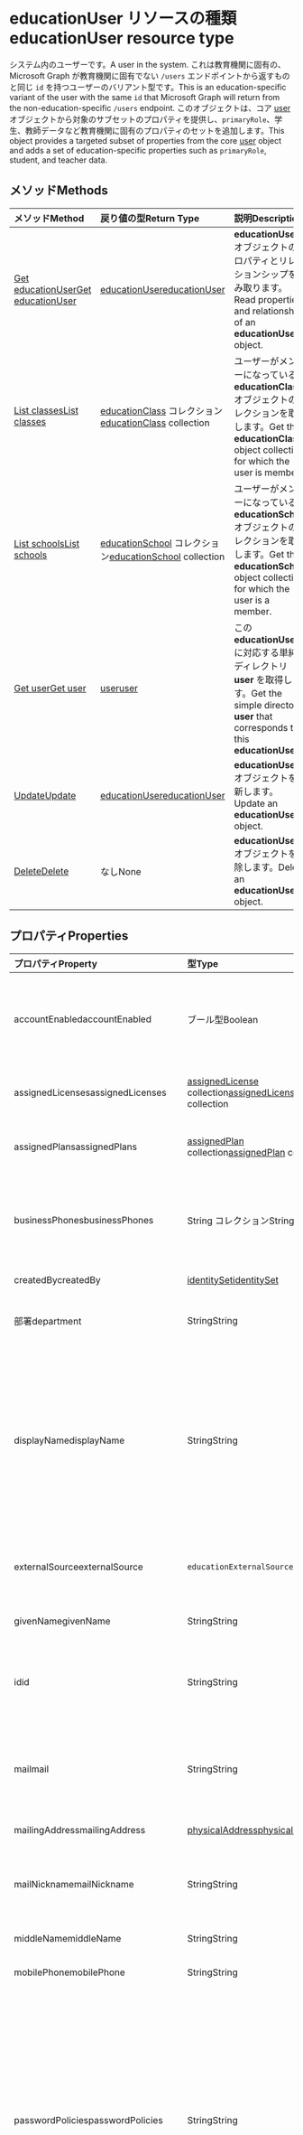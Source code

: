 # <a name="educationuser-resource-type"></a><span data-ttu-id="bf57b-101">educationUser リソースの種類</span><span class="sxs-lookup"><span data-stu-id="bf57b-101">educationUser resource type</span></span>

<span data-ttu-id="bf57b-102">システム内のユーザーです。</span><span class="sxs-lookup"><span data-stu-id="bf57b-102">A user in the system.</span></span> <span data-ttu-id="bf57b-103">これは教育機関に固有の、Microsoft Graph が教育機関に固有でない `/users` エンドポイントから返すものと同じ `id` を持つユーザーのバリアント型です。</span><span class="sxs-lookup"><span data-stu-id="bf57b-103">This is an education-specific variant of the user with the same `id` that Microsoft Graph will return from the non-education-specific `/users` endpoint.</span></span>
<span data-ttu-id="bf57b-104">このオブジェクトは、コア [user](user.md) オブジェクトから対象のサブセットのプロパティを提供し、`primaryRole`、学生、教師データなど教育機関に固有のプロパティのセットを追加します。</span><span class="sxs-lookup"><span data-stu-id="bf57b-104">This object provides a targeted subset of properties from the core [user](user.md) object and adds a set of education-specific properties such as `primaryRole`, student, and teacher data.</span></span>


## <a name="methods"></a><span data-ttu-id="bf57b-105">メソッド</span><span class="sxs-lookup"><span data-stu-id="bf57b-105">Methods</span></span>

| <span data-ttu-id="bf57b-106">メソッド</span><span class="sxs-lookup"><span data-stu-id="bf57b-106">Method</span></span>           | <span data-ttu-id="bf57b-107">戻り値の型</span><span class="sxs-lookup"><span data-stu-id="bf57b-107">Return Type</span></span>    |<span data-ttu-id="bf57b-108">説明</span><span class="sxs-lookup"><span data-stu-id="bf57b-108">Description</span></span>|
|:---------------|:--------|:----------|
|[<span data-ttu-id="bf57b-109">Get educationUser</span><span class="sxs-lookup"><span data-stu-id="bf57b-109">Get educationUser</span></span>](../api/educationuser_get.md) | [<span data-ttu-id="bf57b-110">educationUser</span><span class="sxs-lookup"><span data-stu-id="bf57b-110">educationUser</span></span>](educationuser.md) |<span data-ttu-id="bf57b-111">**educationUser** オブジェクトのプロパティとリレーションシップを読み取ります。</span><span class="sxs-lookup"><span data-stu-id="bf57b-111">Read properties and relationships of an **educationUser** object.</span></span>|
|[<span data-ttu-id="bf57b-112">List classes</span><span class="sxs-lookup"><span data-stu-id="bf57b-112">List classes</span></span>](../api/educationuser_list_classes.md) |<span data-ttu-id="bf57b-113">[educationClass](educationclass.md) コレクション</span><span class="sxs-lookup"><span data-stu-id="bf57b-113">[educationClass](educationclass.md) collection</span></span>| <span data-ttu-id="bf57b-114">ユーザーがメンバーになっている **educationClass** オブジェクトのコレクションを取得します。</span><span class="sxs-lookup"><span data-stu-id="bf57b-114">Get the **educationClass** object collection for which the user is member.</span></span>|
|[<span data-ttu-id="bf57b-115">List schools</span><span class="sxs-lookup"><span data-stu-id="bf57b-115">List schools</span></span>](../api/educationuser_list_schools.md) |<span data-ttu-id="bf57b-116">[educationSchool](educationschool.md) コレクション</span><span class="sxs-lookup"><span data-stu-id="bf57b-116">[educationSchool](educationschool.md) collection</span></span>| <span data-ttu-id="bf57b-117">ユーザーがメンバーになっている **educationSchool** オブジェクトのコレクションを取得します。</span><span class="sxs-lookup"><span data-stu-id="bf57b-117">Get the **educationSchool** object collection for which the user is a member.</span></span>|
|[<span data-ttu-id="bf57b-118">Get user</span><span class="sxs-lookup"><span data-stu-id="bf57b-118">Get user</span></span>](../api/educationuser_get_user.md) |[<span data-ttu-id="bf57b-119">user</span><span class="sxs-lookup"><span data-stu-id="bf57b-119">user</span></span>](user.md)| <span data-ttu-id="bf57b-120">この **educationUser** に対応する単純なディレクトリ **user** を取得します。</span><span class="sxs-lookup"><span data-stu-id="bf57b-120">Get the simple directory **user** that corresponds to this **educationUser**.</span></span>|
|[<span data-ttu-id="bf57b-121">Update</span><span class="sxs-lookup"><span data-stu-id="bf57b-121">Update</span></span>](../api/educationuser_update.md) | [<span data-ttu-id="bf57b-122">educationUser</span><span class="sxs-lookup"><span data-stu-id="bf57b-122">educationUser</span></span>](educationuser.md)   |<span data-ttu-id="bf57b-123">**educationUser** オブジェクトを更新します。</span><span class="sxs-lookup"><span data-stu-id="bf57b-123">Update an **educationUser** object.</span></span> |
|[<span data-ttu-id="bf57b-124">Delete</span><span class="sxs-lookup"><span data-stu-id="bf57b-124">Delete</span></span>](../api/educationuser_delete.md) | <span data-ttu-id="bf57b-125">なし</span><span class="sxs-lookup"><span data-stu-id="bf57b-125">None</span></span> |<span data-ttu-id="bf57b-126">**educationUser** オブジェクトを削除します。</span><span class="sxs-lookup"><span data-stu-id="bf57b-126">Delete an **educationUser** object.</span></span> |

## <a name="properties"></a><span data-ttu-id="bf57b-127">プロパティ</span><span class="sxs-lookup"><span data-stu-id="bf57b-127">Properties</span></span>
| <span data-ttu-id="bf57b-128">プロパティ</span><span class="sxs-lookup"><span data-stu-id="bf57b-128">Property</span></span>     | <span data-ttu-id="bf57b-129">型</span><span class="sxs-lookup"><span data-stu-id="bf57b-129">Type</span></span>   |<span data-ttu-id="bf57b-130">説明</span><span class="sxs-lookup"><span data-stu-id="bf57b-130">Description</span></span>|
|:---------------|:--------|:----------|
|<span data-ttu-id="bf57b-131">accountEnabled</span><span class="sxs-lookup"><span data-stu-id="bf57b-131">accountEnabled</span></span>|<span data-ttu-id="bf57b-132">ブール型</span><span class="sxs-lookup"><span data-stu-id="bf57b-132">Boolean</span></span>| <span data-ttu-id="bf57b-133">アカウントが有効な場合は **true**。それ以外の場合は **false**。</span><span class="sxs-lookup"><span data-stu-id="bf57b-133">**True** if the account is enabled; otherwise, **false**.</span></span> <span data-ttu-id="bf57b-134">このプロパティは、ユーザーの作成時に必要です。</span><span class="sxs-lookup"><span data-stu-id="bf57b-134">This property is required when a user is created.</span></span> <span data-ttu-id="bf57b-135">$filter をサポートします。</span><span class="sxs-lookup"><span data-stu-id="bf57b-135">Supports $filter.</span></span>    |
|<span data-ttu-id="bf57b-136">assignedLicenses</span><span class="sxs-lookup"><span data-stu-id="bf57b-136">assignedLicenses</span></span>|<span data-ttu-id="bf57b-137">[assignedLicense](assignedlicense.md) collection</span><span class="sxs-lookup"><span data-stu-id="bf57b-137">[assignedLicense](assignedlicense.md) collection</span></span>|<span data-ttu-id="bf57b-p103">ユーザーに割り当てられているライセンス。null 許容ではありません。</span><span class="sxs-lookup"><span data-stu-id="bf57b-p103">The licenses that are assigned to the user. Not nullable.</span></span>            |
|<span data-ttu-id="bf57b-140">assignedPlans</span><span class="sxs-lookup"><span data-stu-id="bf57b-140">assignedPlans</span></span>|<span data-ttu-id="bf57b-141">[assignedPlan](assignedplan.md) collection</span><span class="sxs-lookup"><span data-stu-id="bf57b-141">[assignedPlan](assignedplan.md) collection</span></span>|<span data-ttu-id="bf57b-p104">ユーザーに割り当てられているプラン。読み取り専用です。null 許容ではありません。</span><span class="sxs-lookup"><span data-stu-id="bf57b-p104">The plans that are assigned to the user. Read-only. Not nullable.</span></span> |
|<span data-ttu-id="bf57b-145">businessPhones</span><span class="sxs-lookup"><span data-stu-id="bf57b-145">businessPhones</span></span>|<span data-ttu-id="bf57b-146">String コレクション</span><span class="sxs-lookup"><span data-stu-id="bf57b-146">String collection</span></span>|<span data-ttu-id="bf57b-147">ユーザーの電話番号。</span><span class="sxs-lookup"><span data-stu-id="bf57b-147">The telephone numbers for the user.</span></span> <span data-ttu-id="bf57b-148">**メモ:** 文字列コレクションですが、このプロパティに設定できるのは 1 つの数字のみです。</span><span class="sxs-lookup"><span data-stu-id="bf57b-148">**Note:** Although this is a string collection, only one number can be set for this property.</span></span>|
|<span data-ttu-id="bf57b-149">createdBy</span><span class="sxs-lookup"><span data-stu-id="bf57b-149">createdBy</span></span>|[<span data-ttu-id="bf57b-150">identitySet</span><span class="sxs-lookup"><span data-stu-id="bf57b-150">identitySet</span></span>](identityset.md)| <span data-ttu-id="bf57b-151">ユーザーを作成したエンティティ。</span><span class="sxs-lookup"><span data-stu-id="bf57b-151">Entity who created the user.</span></span> |
|<span data-ttu-id="bf57b-152">部署</span><span class="sxs-lookup"><span data-stu-id="bf57b-152">department</span></span>|<span data-ttu-id="bf57b-153">String</span><span class="sxs-lookup"><span data-stu-id="bf57b-153">String</span></span>|<span data-ttu-id="bf57b-p106">ユーザーが働いている部門の名前。$filter をサポートします。</span><span class="sxs-lookup"><span data-stu-id="bf57b-p106">The name for the department in which the user works. Supports $filter.</span></span>|
|<span data-ttu-id="bf57b-156">displayName</span><span class="sxs-lookup"><span data-stu-id="bf57b-156">displayName</span></span>|<span data-ttu-id="bf57b-157">String</span><span class="sxs-lookup"><span data-stu-id="bf57b-157">String</span></span>|<span data-ttu-id="bf57b-158">アドレス帳に表示されるユーザーの名前。</span><span class="sxs-lookup"><span data-stu-id="bf57b-158">The name displayed in the address book for the user.</span></span> <span data-ttu-id="bf57b-159">これは通常、ユーザーの名前、ミドルネームのイニシャル、姓の組み合わせになります。</span><span class="sxs-lookup"><span data-stu-id="bf57b-159">This is usually the combination of the user's first name, middle initial, and last name.</span></span> <span data-ttu-id="bf57b-160">このプロパティはユーザーの作成時に必須です。更新時にクリアすることはできません。</span><span class="sxs-lookup"><span data-stu-id="bf57b-160">This property is required when a user is created and it cannot be cleared during updates.</span></span> <span data-ttu-id="bf57b-161">$filter および $orderby をサポートします。</span><span class="sxs-lookup"><span data-stu-id="bf57b-161">Supports $filter and $orderby.</span></span>|
|<span data-ttu-id="bf57b-162">externalSource</span><span class="sxs-lookup"><span data-stu-id="bf57b-162">externalSource</span></span>|`educationExternalSource`| <span data-ttu-id="bf57b-163">このユーザーが作成された場所。</span><span class="sxs-lookup"><span data-stu-id="bf57b-163">Where this user was created from.</span></span> <span data-ttu-id="bf57b-164">使用可能な値: `sis`、`manual`、`unkownFutureValue`。</span><span class="sxs-lookup"><span data-stu-id="bf57b-164">Possible values are: `sis`, `manual`, `unkownFutureValue`.</span></span>|
|<span data-ttu-id="bf57b-165">givenName</span><span class="sxs-lookup"><span data-stu-id="bf57b-165">givenName</span></span>|<span data-ttu-id="bf57b-166">String</span><span class="sxs-lookup"><span data-stu-id="bf57b-166">String</span></span>|<span data-ttu-id="bf57b-p109">ユーザーの名。$filter をサポートします。</span><span class="sxs-lookup"><span data-stu-id="bf57b-p109">The given name (first name) of the user. Supports $filter.</span></span>|
|<span data-ttu-id="bf57b-169">id</span><span class="sxs-lookup"><span data-stu-id="bf57b-169">id</span></span>|<span data-ttu-id="bf57b-170">String</span><span class="sxs-lookup"><span data-stu-id="bf57b-170">String</span></span>|<span data-ttu-id="bf57b-p110">ユーザーの一意の識別子。[directoryObject](directoryobject.md) から継承されます。キー。null 許容ではありません。読み取り専用です。</span><span class="sxs-lookup"><span data-stu-id="bf57b-p110">The unique identifier for the user. Inherited from [directoryObject](directoryobject.md). Key. Not nullable. Read-only.</span></span>|
|<span data-ttu-id="bf57b-176">mail</span><span class="sxs-lookup"><span data-stu-id="bf57b-176">mail</span></span>|<span data-ttu-id="bf57b-177">String</span><span class="sxs-lookup"><span data-stu-id="bf57b-177">String</span></span>|<span data-ttu-id="bf57b-178">ユーザーの SMTP アドレス (たとえば、"jeff@contoso.onmicrosoft.com")。</span><span class="sxs-lookup"><span data-stu-id="bf57b-178">The SMTP address for the user; for example, "jeff@contoso.onmicrosoft.com".</span></span> <span data-ttu-id="bf57b-179">読み取り専用。</span><span class="sxs-lookup"><span data-stu-id="bf57b-179">Read-Only.</span></span> <span data-ttu-id="bf57b-180">$filter をサポートします。</span><span class="sxs-lookup"><span data-stu-id="bf57b-180">Supports $filter.</span></span>|
|<span data-ttu-id="bf57b-181">mailingAddress</span><span class="sxs-lookup"><span data-stu-id="bf57b-181">mailingAddress</span></span>|[<span data-ttu-id="bf57b-182">physicalAddress</span><span class="sxs-lookup"><span data-stu-id="bf57b-182">physicalAddress</span></span>](physicaladdress.md)| <span data-ttu-id="bf57b-183">ユーザーのメール アドレス。</span><span class="sxs-lookup"><span data-stu-id="bf57b-183">Mail address of user.</span></span>|
|<span data-ttu-id="bf57b-184">mailNickname</span><span class="sxs-lookup"><span data-stu-id="bf57b-184">mailNickname</span></span>|<span data-ttu-id="bf57b-185">String</span><span class="sxs-lookup"><span data-stu-id="bf57b-185">String</span></span>|<span data-ttu-id="bf57b-p112">ユーザーの電子メール エイリアス。ユーザーの作成時に、このプロパティを指定する必要があります。$filter をサポートします。</span><span class="sxs-lookup"><span data-stu-id="bf57b-p112">The mail alias for the user. This property must be specified when a user is created. Supports $filter.</span></span>|
|<span data-ttu-id="bf57b-189">middleName</span><span class="sxs-lookup"><span data-stu-id="bf57b-189">middleName</span></span>| <span data-ttu-id="bf57b-190">String</span><span class="sxs-lookup"><span data-stu-id="bf57b-190">String</span></span> | <span data-ttu-id="bf57b-191">ユーザーのミドル ネーム。</span><span class="sxs-lookup"><span data-stu-id="bf57b-191">The middle name of user.</span></span>|
|<span data-ttu-id="bf57b-192">mobilePhone</span><span class="sxs-lookup"><span data-stu-id="bf57b-192">mobilePhone</span></span>|<span data-ttu-id="bf57b-193">String</span><span class="sxs-lookup"><span data-stu-id="bf57b-193">String</span></span>|<span data-ttu-id="bf57b-194">ユーザーの主な携帯電話の番号。</span><span class="sxs-lookup"><span data-stu-id="bf57b-194">The primary cellular telephone number for the user.</span></span>|
|<span data-ttu-id="bf57b-195">passwordPolicies</span><span class="sxs-lookup"><span data-stu-id="bf57b-195">passwordPolicies</span></span>|<span data-ttu-id="bf57b-196">String</span><span class="sxs-lookup"><span data-stu-id="bf57b-196">String</span></span>|<span data-ttu-id="bf57b-197">ユーザーのパスワード ポリシーを指定します。</span><span class="sxs-lookup"><span data-stu-id="bf57b-197">Specifies password policies for the user.</span></span> <span data-ttu-id="bf57b-198">この値は列挙値であり、可能な 1 つの値は "DisableStrongPassword" です。この場合は、既定のポリシーより脆弱なパスワードを指定できます。</span><span class="sxs-lookup"><span data-stu-id="bf57b-198">This value is an enumeration with one possible value being “DisableStrongPassword”, which allows weaker passwords than the default policy to be specified.</span></span> <span data-ttu-id="bf57b-199">"DisablePasswordExpiration" を指定することもできます。</span><span class="sxs-lookup"><span data-stu-id="bf57b-199">“DisablePasswordExpiration” can also be specified.</span></span> <span data-ttu-id="bf57b-200">2 つを一緒に指定できます。例: "DisablePasswordExpiration、DisableStrongPassword"。</span><span class="sxs-lookup"><span data-stu-id="bf57b-200">The two can be specified together; for example: "DisablePasswordExpiration, DisableStrongPassword".</span></span>|
|<span data-ttu-id="bf57b-201">passwordProfile</span><span class="sxs-lookup"><span data-stu-id="bf57b-201">passwordProfile</span></span>|[<span data-ttu-id="bf57b-202">PasswordProfile</span><span class="sxs-lookup"><span data-stu-id="bf57b-202">PasswordProfile</span></span>](passwordprofile.md)|<span data-ttu-id="bf57b-p114">ユーザーのパスワード プロファイルを指定します。プロファイルには、ユーザーのパスワードが含まれています。このプロパティは、ユーザーの作成時に必要です。プロファイルにあるパスワードは、**passwordPolicies** プロパティによって指定されている最小要件を満たす必要があります。既定では、強力なパスワードが必要です。</span><span class="sxs-lookup"><span data-stu-id="bf57b-p114">Specifies the password profile for the user. The profile contains the user’s password. This property is required when a user is created. The password in the profile must satisfy minimum requirements as specified by the **passwordPolicies** property. By default, a strong password is required.</span></span>|
|<span data-ttu-id="bf57b-208">preferredLanguage</span><span class="sxs-lookup"><span data-stu-id="bf57b-208">preferredLanguage</span></span>|<span data-ttu-id="bf57b-209">String</span><span class="sxs-lookup"><span data-stu-id="bf57b-209">String</span></span>|<span data-ttu-id="bf57b-210">ユーザーが設定する言語。</span><span class="sxs-lookup"><span data-stu-id="bf57b-210">The preferred language for the user.</span></span> <span data-ttu-id="bf57b-211">ISO 639-1 コードに従う必要があります。例: "en-US"。</span><span class="sxs-lookup"><span data-stu-id="bf57b-211">Should follow ISO 639-1 Code; for example, "en-US".</span></span>|
|<span data-ttu-id="bf57b-212">primaryRole</span><span class="sxs-lookup"><span data-stu-id="bf57b-212">primaryRole</span></span>|<span data-ttu-id="bf57b-213">string</span><span class="sxs-lookup"><span data-stu-id="bf57b-213">string</span></span>| <span data-ttu-id="bf57b-214">ユーザーの既定のロール。</span><span class="sxs-lookup"><span data-stu-id="bf57b-214">Default role for a user.</span></span> <span data-ttu-id="bf57b-215">ユーザーのロールは、個々のクラスで異なる場合があります。</span><span class="sxs-lookup"><span data-stu-id="bf57b-215">The user's role might be different in an individual class.</span></span> <span data-ttu-id="bf57b-216">使用可能な値: `student`、`teacher`、`enum_sentinel`。</span><span class="sxs-lookup"><span data-stu-id="bf57b-216">Possible values are: `student`, `teacher`, `enum_sentinel`.</span></span> <span data-ttu-id="bf57b-217">$filter をサポートします。</span><span class="sxs-lookup"><span data-stu-id="bf57b-217">Supports $filter.</span></span>|
|<span data-ttu-id="bf57b-218">provisionedPlans</span><span class="sxs-lookup"><span data-stu-id="bf57b-218">provisionedPlans</span></span>|<span data-ttu-id="bf57b-219">[ProvisionedPlan](provisionedplan.md) collection</span><span class="sxs-lookup"><span data-stu-id="bf57b-219">[ProvisionedPlan](provisionedplan.md) collection</span></span>|<span data-ttu-id="bf57b-p117">ユーザーのために用意されたプラン。読み取り専用です。null 許容ではありません。</span><span class="sxs-lookup"><span data-stu-id="bf57b-p117">The plans that are provisioned for the user. Read-only. Not nullable.</span></span> |
|<span data-ttu-id="bf57b-223">residenceAddress</span><span class="sxs-lookup"><span data-stu-id="bf57b-223">residenceAddress</span></span>|[<span data-ttu-id="bf57b-224">physicalAddress</span><span class="sxs-lookup"><span data-stu-id="bf57b-224">physicalAddress</span></span>](physicaladdress.md)| <span data-ttu-id="bf57b-225">ユーザーが在住している場所のアドレス。</span><span class="sxs-lookup"><span data-stu-id="bf57b-225">Address where user lives.</span></span>|
|<span data-ttu-id="bf57b-226">student</span><span class="sxs-lookup"><span data-stu-id="bf57b-226">student</span></span>|[<span data-ttu-id="bf57b-227">educationStudent</span><span class="sxs-lookup"><span data-stu-id="bf57b-227">educationStudent</span></span>](educationstudent.md)| <span data-ttu-id="bf57b-228">プライマリ ロールが学生の場合、このブロックには学生固有のデータが含まれます。</span><span class="sxs-lookup"><span data-stu-id="bf57b-228">If the primary role is student, this block will contain student specific data.</span></span>|
|<span data-ttu-id="bf57b-229">surname</span><span class="sxs-lookup"><span data-stu-id="bf57b-229">surname</span></span>|<span data-ttu-id="bf57b-230">String</span><span class="sxs-lookup"><span data-stu-id="bf57b-230">String</span></span>|<span data-ttu-id="bf57b-p118">ユーザーの姓。$filter をサポートします。</span><span class="sxs-lookup"><span data-stu-id="bf57b-p118">The user's surname (family name or last name). Supports $filter.</span></span>|
|<span data-ttu-id="bf57b-233">teacher</span><span class="sxs-lookup"><span data-stu-id="bf57b-233">teacher</span></span>|[<span data-ttu-id="bf57b-234">educationTeacher</span><span class="sxs-lookup"><span data-stu-id="bf57b-234">educationTeacher</span></span>](educationteacher.md)| <span data-ttu-id="bf57b-235">プライマリ ロールが教師の場合、このブロックには教師固有のデータが含まれます。</span><span class="sxs-lookup"><span data-stu-id="bf57b-235">If the primary role is teacher, this block will conatin teacher specific data.</span></span>|
|<span data-ttu-id="bf57b-236">usageLocation</span><span class="sxs-lookup"><span data-stu-id="bf57b-236">usageLocation</span></span>|<span data-ttu-id="bf57b-237">String</span><span class="sxs-lookup"><span data-stu-id="bf57b-237">String</span></span>|<span data-ttu-id="bf57b-238">2 文字の国コード (ISO 規格 3166)</span><span class="sxs-lookup"><span data-stu-id="bf57b-238">A two-letter country code (ISO standard 3166).</span></span> <span data-ttu-id="bf57b-239">国や地域におけるサービスの利用可能性を確認することが法的に義務付けられているため、ライセンスを割り当てられるユーザーには必須です。</span><span class="sxs-lookup"><span data-stu-id="bf57b-239">Required for users who will be assigned licenses due to a legal requirement to check for availability of services in countries or regions.</span></span> <span data-ttu-id="bf57b-240">たとえば、"US"、"JP"、"GB" などです。</span><span class="sxs-lookup"><span data-stu-id="bf57b-240">Examples include: "US", "JP", and "GB".</span></span> <span data-ttu-id="bf57b-241">null 許容ではありません。</span><span class="sxs-lookup"><span data-stu-id="bf57b-241">Not nullable.</span></span> <span data-ttu-id="bf57b-242">$filter をサポートします。</span><span class="sxs-lookup"><span data-stu-id="bf57b-242">Supports $filter.</span></span>|
|<span data-ttu-id="bf57b-243">userPrincipalName</span><span class="sxs-lookup"><span data-stu-id="bf57b-243">userPrincipalName</span></span>|<span data-ttu-id="bf57b-244">String</span><span class="sxs-lookup"><span data-stu-id="bf57b-244">String</span></span>|<span data-ttu-id="bf57b-p120">ユーザーのユーザー プリンシパル名 (UPN)。UPN は、インターネット標準 RFC 822 に基づいた、インターネット スタイルのユーザーのログイン名です。規則では、これはユーザーの電子メール名にマップされる必要があります。一般的な形式は alias@domain です。このドメインは、検証済みドメインのテナントのコレクション内に存在している必要があります。このプロパティは、ユーザーの作成時に必要です。テナントの検証済みのドメインには、[organization](organization.md) の **verifiedDomains** プロパティからアクセスできます。$filter および $orderby をサポートします。</span><span class="sxs-lookup"><span data-stu-id="bf57b-p120">The user principal name (UPN) of the user. The UPN is an Internet-style login name for the user based on the Internet standard RFC 822. By convention, this should map to the user's email name. The general format is alias@domain, where domain must be present in the tenant’s collection of verified domains. This property is required when a user is created. The verified domains for the tenant can be accessed from the **verifiedDomains** property of [organization](organization.md). Supports $filter and $orderby.</span></span>
|<span data-ttu-id="bf57b-252">userType</span><span class="sxs-lookup"><span data-stu-id="bf57b-252">userType</span></span>|<span data-ttu-id="bf57b-253">String</span><span class="sxs-lookup"><span data-stu-id="bf57b-253">String</span></span>|<span data-ttu-id="bf57b-p121">ディレクトリ内のユーザーの種類を分類するために使用する文字列値 (“Member”、“Guest” など)。$filter をサポートします。</span><span class="sxs-lookup"><span data-stu-id="bf57b-p121">A string value that can be used to classify user types in your directory, such as “Member” and “Guest”. Supports $filter.</span></span>          |

## <a name="relationships"></a><span data-ttu-id="bf57b-256">リレーションシップ</span><span class="sxs-lookup"><span data-stu-id="bf57b-256">Relationships</span></span>
| <span data-ttu-id="bf57b-257">リレーションシップ</span><span class="sxs-lookup"><span data-stu-id="bf57b-257">Relationship</span></span> | <span data-ttu-id="bf57b-258">型</span><span class="sxs-lookup"><span data-stu-id="bf57b-258">Type</span></span>   |<span data-ttu-id="bf57b-259">説明</span><span class="sxs-lookup"><span data-stu-id="bf57b-259">Description</span></span>|
|:---------------|:--------|:----------|
|<span data-ttu-id="bf57b-260">classes</span><span class="sxs-lookup"><span data-stu-id="bf57b-260">classes</span></span>|<span data-ttu-id="bf57b-261">[educationClass](educationclass.md) コレクション</span><span class="sxs-lookup"><span data-stu-id="bf57b-261">[educationClass](educationclass.md) collection</span></span>| <span data-ttu-id="bf57b-262">ユーザーが属しているクラス。</span><span class="sxs-lookup"><span data-stu-id="bf57b-262">Classes to which the user belongs.</span></span> <span data-ttu-id="bf57b-263">Null 許容型。</span><span class="sxs-lookup"><span data-stu-id="bf57b-263">Nullable.</span></span>|
|<span data-ttu-id="bf57b-264">schools</span><span class="sxs-lookup"><span data-stu-id="bf57b-264">schools</span></span>|<span data-ttu-id="bf57b-265">[educationSchool](educationschool.md) コレクション</span><span class="sxs-lookup"><span data-stu-id="bf57b-265">[educationSchool](educationschool.md) collection</span></span>| <span data-ttu-id="bf57b-266">ユーザーが属している学校。</span><span class="sxs-lookup"><span data-stu-id="bf57b-266">Schools to which the user belongs.</span></span> <span data-ttu-id="bf57b-267">Null 許容型。</span><span class="sxs-lookup"><span data-stu-id="bf57b-267">Nullable.</span></span>|
|<span data-ttu-id="bf57b-268">assignments</span><span class="sxs-lookup"><span data-stu-id="bf57b-268">assignments</span></span>| [<span data-ttu-id="bf57b-269">educationAssignment</span><span class="sxs-lookup"><span data-stu-id="bf57b-269">educationAssignment</span></span>](../../beta/resources/educationAssignment.md)| <span data-ttu-id="bf57b-270">ユーザーの割り当てのリスト。</span><span class="sxs-lookup"><span data-stu-id="bf57b-270">List of assignments for hte user.</span></span> <span data-ttu-id="bf57b-271">Null 許容型。</span><span class="sxs-lookup"><span data-stu-id="bf57b-271">Nullable.</span></span>|

><span data-ttu-id="bf57b-272">**メモ:**  **educationassignment** リソースは /beta ベータ版のリソースです。</span><span class="sxs-lookup"><span data-stu-id="bf57b-272">**Note:**  The **educationassignment** resource is a /beta version resource.</span></span> <span data-ttu-id="bf57b-273">このリソースを使用する場合は、[変更ログ](../../../concepts/changelog.md)を定期的に確認してください。</span><span class="sxs-lookup"><span data-stu-id="bf57b-273">If using this resource, be sure to review the [change log](../../../concepts/changelog.md) periodically.</span></span> <span data-ttu-id="bf57b-274">Microsoft Graph API リソースが /v1.0 エンドポイントにリリースされると、リリースは変更ログに記録されます。</span><span class="sxs-lookup"><span data-stu-id="bf57b-274">When Microsoft Graph API resources are released to the /v1.0  endpoint, the release is noted in the change log.</span></span> <span data-ttu-id="bf57b-275">アプリが **educationassignment** リソースを使用する場合は、次のコード ブロックに示すように、基本要求 URL を宣言する必要があります。</span><span class="sxs-lookup"><span data-stu-id="bf57b-275">If your app consumes the **educationassignment** resource, you will need to declare base request URLs as shown in the the following code block:</span></span>  
```JavaScript
var v1BaseUrl = “https://graph.microsoft.com/v1.0/education”;
var betaBaseUrl = “https://graph.microsoft.com/beta/education”;  // for administrativeUnit and educationOrganization
```


## <a name="json-representation"></a><span data-ttu-id="bf57b-276">JSON 表記</span><span class="sxs-lookup"><span data-stu-id="bf57b-276">JSON representation</span></span>

<span data-ttu-id="bf57b-277">リソースの JSON 表記を次に示します。</span><span class="sxs-lookup"><span data-stu-id="bf57b-277">The following is a JSON representation of the resource.</span></span>

<!-- {
  "blockType": "resource",
  "optionalProperties": [

  ],
  "@odata.type": "microsoft.graph.educationUser"
}-->

```json
{
  "id": "string",
  "displayName": "string",
  "givenName": "string",
  "middleName": "string",
  "surname": "string",
  "mail": "string",
  "mobilePhone": "string",
  "createdBy": {"@odata.type": "microsoft.graph.identitySet"},
  "externalSource": "string",
  "mailingAddress": {"@odata.type": "microsoft.graph.physicalAddress"},
  "primaryRole": "string",
  "residenceAddress": {"@odata.type": "microsoft.graph.physicalAddress"},
  "student": {"@odata.type": "microsoft.graph.educationStudent"},
  "teacher": {"@odata.type": "microsoft.graph.educationTeacher"}
}

```

<!-- uuid: 8fcb5dbc-d5aa-4681-8e31-b001d5168d79
2015-10-25 14:57:30 UTC -->
<!-- {
  "type": "#page.annotation",
  "description": "educationUser resource",
  "keywords": "",
  "section": "documentation",
  "tocPath": ""
}-->
